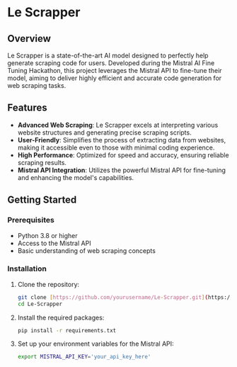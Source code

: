 # Le Scrapper

## Overview

Le Scrapper is a state-of-the-art AI model designed to perfectly help generate scraping code for users. Developed during the Mistral AI Fine Tuning Hackathon, this project leverages the Mistral API to fine-tune their model, aiming to deliver highly efficient and accurate code generation for web scraping tasks.

## Features

- **Advanced Web Scraping**: Le Scrapper excels at interpreting various website structures and generating precise scraping scripts.
- **User-Friendly**: Simplifies the process of extracting data from websites, making it accessible even to those with minimal coding experience.
- **High Performance**: Optimized for speed and accuracy, ensuring reliable scraping results.
- **Mistral API Integration**: Utilizes the powerful Mistral API for fine-tuning and enhancing the model's capabilities.

## Getting Started

### Prerequisites

- Python 3.8 or higher
- Access to the Mistral API
- Basic understanding of web scraping concepts

### Installation

1. Clone the repository:
    ```sh
    git clone [https://github.com/yourusername/Le-Scrapper.git](https://github.com/jbouniol/LeScrapper.git)
    cd Le-Scrapper
    ```

2. Install the required packages:
    ```sh
    pip install -r requirements.txt
    ```

3. Set up your environment variables for the Mistral API:
    ```sh
    export MISTRAL_API_KEY='your_api_key_here'
    ```
